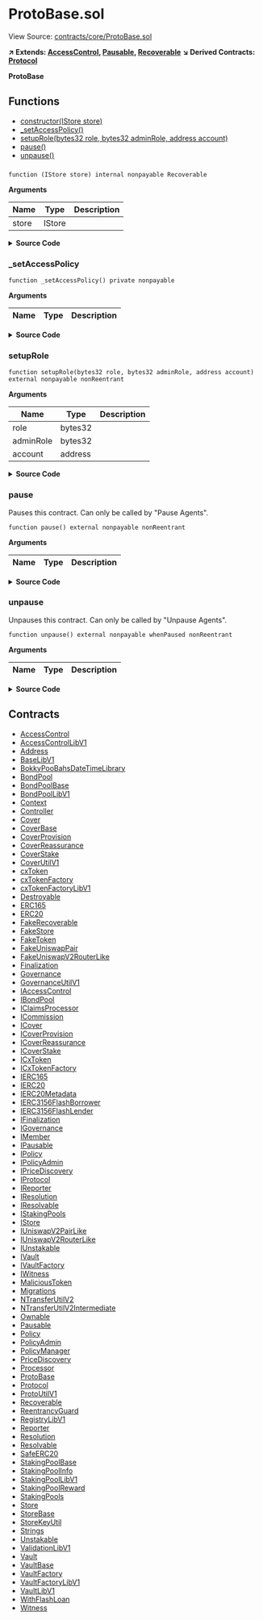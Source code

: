 # ProtoBase.sol

View Source: [contracts/core/ProtoBase.sol](../contracts/core/ProtoBase.sol)

**↗ Extends: [AccessControl](AccessControl.md), [Pausable](Pausable.md), [Recoverable](Recoverable.md)**
**↘ Derived Contracts: [Protocol](Protocol.md)**

**ProtoBase**

## Functions

- [constructor(IStore store)](#)
- [_setAccessPolicy()](#_setaccesspolicy)
- [setupRole(bytes32 role, bytes32 adminRole, address account)](#setuprole)
- [pause()](#pause)
- [unpause()](#unpause)

### 

```solidity
function (IStore store) internal nonpayable Recoverable 
```

**Arguments**

| Name        | Type           | Description  |
| ------------- |------------- | -----|
| store | IStore |  | 

<details>
	<summary><strong>Source Code</strong></summary>

```javascript
constructor(IStore store) Recoverable(store) {
    _setAccessPolicy();
  }
```
</details>

### _setAccessPolicy

```solidity
function _setAccessPolicy() private nonpayable
```

**Arguments**

| Name        | Type           | Description  |
| ------------- |------------- | -----|

<details>
	<summary><strong>Source Code</strong></summary>

```javascript
function _setAccessPolicy() private {
    _setRoleAdmin(AccessControlLibV1.NS_ROLES_ADMIN, AccessControlLibV1.NS_ROLES_ADMIN);
    _setRoleAdmin(AccessControlLibV1.NS_ROLES_COVER_MANAGER, AccessControlLibV1.NS_ROLES_ADMIN);
    _setRoleAdmin(AccessControlLibV1.NS_ROLES_LIQUIDITY_MANAGER, AccessControlLibV1.NS_ROLES_ADMIN);
    _setRoleAdmin(AccessControlLibV1.NS_ROLES_GOVERNANCE_ADMIN, AccessControlLibV1.NS_ROLES_ADMIN);
    _setRoleAdmin(AccessControlLibV1.NS_ROLES_GOVERNANCE_AGENT, AccessControlLibV1.NS_ROLES_GOVERNANCE_ADMIN);
    _setRoleAdmin(AccessControlLibV1.NS_ROLES_UPGRADE_AGENT, AccessControlLibV1.NS_ROLES_ADMIN);
    _setRoleAdmin(AccessControlLibV1.NS_ROLES_RECOVERY_AGENT, AccessControlLibV1.NS_ROLES_ADMIN);
    _setRoleAdmin(AccessControlLibV1.NS_ROLES_PAUSE_AGENT, AccessControlLibV1.NS_ROLES_ADMIN);
    _setRoleAdmin(AccessControlLibV1.NS_ROLES_UNPAUSE_AGENT, AccessControlLibV1.NS_ROLES_ADMIN);

    _setupRole(AccessControlLibV1.NS_ROLES_ADMIN, msg.sender);
  }
```
</details>

### setupRole

```solidity
function setupRole(bytes32 role, bytes32 adminRole, address account) external nonpayable nonReentrant 
```

**Arguments**

| Name        | Type           | Description  |
| ------------- |------------- | -----|
| role | bytes32 |  | 
| adminRole | bytes32 |  | 
| account | address |  | 

<details>
	<summary><strong>Source Code</strong></summary>

```javascript
function setupRole(
    bytes32 role,
    bytes32 adminRole,
    address account
  ) external nonReentrant {
    s.mustNotBePaused();
    AccessControlLibV1.mustBeAdmin(s);

    _setRoleAdmin(role, adminRole);

    if (account != address(0)) {
      _setupRole(role, account);
    }
  }
```
</details>

### pause

Pauses this contract.
 Can only be called by "Pause Agents".

```solidity
function pause() external nonpayable nonReentrant 
```

**Arguments**

| Name        | Type           | Description  |
| ------------- |------------- | -----|

<details>
	<summary><strong>Source Code</strong></summary>

```javascript
function pause() external nonReentrant {
    AccessControlLibV1.mustBePauseAgent(s);
    super._pause();
  }
```
</details>

### unpause

Unpauses this contract.
 Can only be called by "Unpause Agents".

```solidity
function unpause() external nonpayable whenPaused nonReentrant 
```

**Arguments**

| Name        | Type           | Description  |
| ------------- |------------- | -----|

<details>
	<summary><strong>Source Code</strong></summary>

```javascript
function unpause() external whenPaused nonReentrant {
    AccessControlLibV1.mustBeUnpauseAgent(s);
    super._unpause();
  }
```
</details>

## Contracts

* [AccessControl](AccessControl.md)
* [AccessControlLibV1](AccessControlLibV1.md)
* [Address](Address.md)
* [BaseLibV1](BaseLibV1.md)
* [BokkyPooBahsDateTimeLibrary](BokkyPooBahsDateTimeLibrary.md)
* [BondPool](BondPool.md)
* [BondPoolBase](BondPoolBase.md)
* [BondPoolLibV1](BondPoolLibV1.md)
* [Context](Context.md)
* [Controller](Controller.md)
* [Cover](Cover.md)
* [CoverBase](CoverBase.md)
* [CoverProvision](CoverProvision.md)
* [CoverReassurance](CoverReassurance.md)
* [CoverStake](CoverStake.md)
* [CoverUtilV1](CoverUtilV1.md)
* [cxToken](cxToken.md)
* [cxTokenFactory](cxTokenFactory.md)
* [cxTokenFactoryLibV1](cxTokenFactoryLibV1.md)
* [Destroyable](Destroyable.md)
* [ERC165](ERC165.md)
* [ERC20](ERC20.md)
* [FakeRecoverable](FakeRecoverable.md)
* [FakeStore](FakeStore.md)
* [FakeToken](FakeToken.md)
* [FakeUniswapPair](FakeUniswapPair.md)
* [FakeUniswapV2RouterLike](FakeUniswapV2RouterLike.md)
* [Finalization](Finalization.md)
* [Governance](Governance.md)
* [GovernanceUtilV1](GovernanceUtilV1.md)
* [IAccessControl](IAccessControl.md)
* [IBondPool](IBondPool.md)
* [IClaimsProcessor](IClaimsProcessor.md)
* [ICommission](ICommission.md)
* [ICover](ICover.md)
* [ICoverProvision](ICoverProvision.md)
* [ICoverReassurance](ICoverReassurance.md)
* [ICoverStake](ICoverStake.md)
* [ICxToken](ICxToken.md)
* [ICxTokenFactory](ICxTokenFactory.md)
* [IERC165](IERC165.md)
* [IERC20](IERC20.md)
* [IERC20Metadata](IERC20Metadata.md)
* [IERC3156FlashBorrower](IERC3156FlashBorrower.md)
* [IERC3156FlashLender](IERC3156FlashLender.md)
* [IFinalization](IFinalization.md)
* [IGovernance](IGovernance.md)
* [IMember](IMember.md)
* [IPausable](IPausable.md)
* [IPolicy](IPolicy.md)
* [IPolicyAdmin](IPolicyAdmin.md)
* [IPriceDiscovery](IPriceDiscovery.md)
* [IProtocol](IProtocol.md)
* [IReporter](IReporter.md)
* [IResolution](IResolution.md)
* [IResolvable](IResolvable.md)
* [IStakingPools](IStakingPools.md)
* [IStore](IStore.md)
* [IUniswapV2PairLike](IUniswapV2PairLike.md)
* [IUniswapV2RouterLike](IUniswapV2RouterLike.md)
* [IUnstakable](IUnstakable.md)
* [IVault](IVault.md)
* [IVaultFactory](IVaultFactory.md)
* [IWitness](IWitness.md)
* [MaliciousToken](MaliciousToken.md)
* [Migrations](Migrations.md)
* [NTransferUtilV2](NTransferUtilV2.md)
* [NTransferUtilV2Intermediate](NTransferUtilV2Intermediate.md)
* [Ownable](Ownable.md)
* [Pausable](Pausable.md)
* [Policy](Policy.md)
* [PolicyAdmin](PolicyAdmin.md)
* [PolicyManager](PolicyManager.md)
* [PriceDiscovery](PriceDiscovery.md)
* [Processor](Processor.md)
* [ProtoBase](ProtoBase.md)
* [Protocol](Protocol.md)
* [ProtoUtilV1](ProtoUtilV1.md)
* [Recoverable](Recoverable.md)
* [ReentrancyGuard](ReentrancyGuard.md)
* [RegistryLibV1](RegistryLibV1.md)
* [Reporter](Reporter.md)
* [Resolution](Resolution.md)
* [Resolvable](Resolvable.md)
* [SafeERC20](SafeERC20.md)
* [StakingPoolBase](StakingPoolBase.md)
* [StakingPoolInfo](StakingPoolInfo.md)
* [StakingPoolLibV1](StakingPoolLibV1.md)
* [StakingPoolReward](StakingPoolReward.md)
* [StakingPools](StakingPools.md)
* [Store](Store.md)
* [StoreBase](StoreBase.md)
* [StoreKeyUtil](StoreKeyUtil.md)
* [Strings](Strings.md)
* [Unstakable](Unstakable.md)
* [ValidationLibV1](ValidationLibV1.md)
* [Vault](Vault.md)
* [VaultBase](VaultBase.md)
* [VaultFactory](VaultFactory.md)
* [VaultFactoryLibV1](VaultFactoryLibV1.md)
* [VaultLibV1](VaultLibV1.md)
* [WithFlashLoan](WithFlashLoan.md)
* [Witness](Witness.md)
